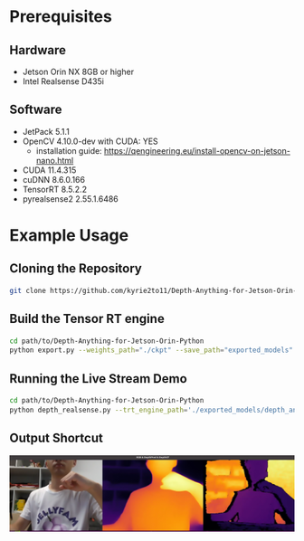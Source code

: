# Prerequisites

## Hardware

- Jetson Orin NX 8GB or higher
- Intel Realsense D435i

## Software

- JetPack 5.1.1
- OpenCV 4.10.0-dev with CUDA: YES
    - installation guide: https://qengineering.eu/install-opencv-on-jetson-nano.html
- CUDA 11.4.315
- cuDNN 8.6.0.166
- TensorRT 8.5.2.2
- pyrealsense2 2.55.1.6486

# Example Usage

## Cloning the Repository

``` bash
git clone https://github.com/kyrie2to11/Depth-Anything-for-Jetson-Orin-Python.git
```

## Build the Tensor RT engine 
``` bash
cd path/to/Depth-Anything-for-Jetson-Orin-Python
python export.py --weights_path="./ckpt" --save_path="exported_models" --input_size=364 # This will build the Tensor RT engine in the `exported_models` directory.
```

## Running the Live Stream Demo
``` bash
cd path/to/Depth-Anything-for-Jetson-Orin-Python
python depth_realsense.py --trt_engine_path='./exported_models/depth_anything_vits14_364.trt' --stream
```

## Output Shortcut
![](./demo_shortcut.jpg)
